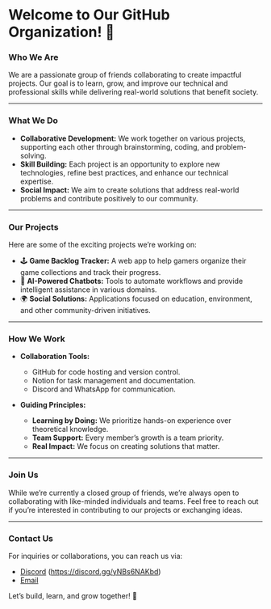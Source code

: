 # Welcome to Our GitHub Organization! 🎉

### **Who We Are**
We are a passionate group of friends collaborating to create impactful projects. Our goal is to learn, grow, and improve our technical and professional skills while delivering real-world solutions that benefit society.

---

### **What We Do**
- **Collaborative Development:** We work together on various projects, supporting each other through brainstorming, coding, and problem-solving.
- **Skill Building:** Each project is an opportunity to explore new technologies, refine best practices, and enhance our technical expertise.
- **Social Impact:** We aim to create solutions that address real-world problems and contribute positively to our community.

---

### **Our Projects**
Here are some of the exciting projects we’re working on:
- 🕹️ **Game Backlog Tracker:** A web app to help gamers organize their game collections and track their progress.
- 🤖 **AI-Powered Chatbots:** Tools to automate workflows and provide intelligent assistance in various domains.
- 🌍 **Social Solutions:** Applications focused on education, environment, and other community-driven initiatives.

---

### **How We Work**
- **Collaboration Tools:**
  - GitHub for code hosting and version control.
  - Notion for task management and documentation.
  - Discord and WhatsApp for communication.

- **Guiding Principles:**
  - **Learning by Doing:** We prioritize hands-on experience over theoretical knowledge.
  - **Team Support:** Every member’s growth is a team priority.
  - **Real Impact:** We focus on creating solutions that matter.

---

### **Join Us**
While we’re currently a closed group of friends, we’re always open to collaborating with like-minded individuals and teams. Feel free to reach out if you’re interested in contributing to our projects or exchanging ideas.

---

### **Contact Us**
For inquiries or collaborations, you can reach us via:
- [Discord](#) (https://discord.gg/yNBs6NAKbd)
- [Email](mailto:hennasoftware@gmail.com)

Let’s build, learn, and grow together! 🚀
